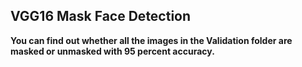<h2> VGG16 Mask Face Detection </h2>

<b>
You can find out whether all the images in the Validation folder are masked or unmasked with 95 percent accuracy.
</b>

